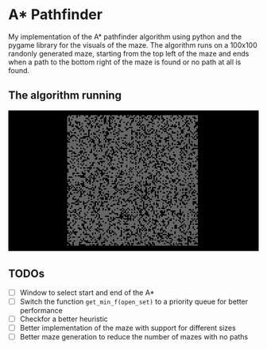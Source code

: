 # A* Pathfinder

My implementation of the A* pathfinder algorithm using python and the pygame library for the visuals of the maze. The algorithm runs on a 100x100 randonly generated maze, starting from the top left of the maze and ends when a path to the bottom right of the maze is found or no path at all is found.

## The algorithm running
![Alt text](a_star.gif)

## TODOs
- [ ] Window to select start and end of the A*
- [ ] Switch the function ```get_min_f(open_set)``` to a priority queue for better performance
- [ ] Checkfor a better heuristic
- [ ] Better implementation of the maze with support for different sizes
- [ ] Better maze generation to reduce the number of mazes with no paths